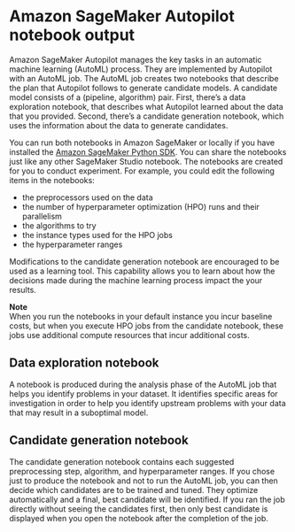 # Amazon SageMaker Autopilot notebook output<a name="autopilot-automate-model-development-notebook-output"></a>

Amazon SageMaker Autopilot manages the key tasks in an automatic machine learning \(AutoML\) process\. They are implemented by Autopilot with an AutoML job\. The AutoML job creates two notebooks that describe the plan that Autopilot follows to generate candidate models\. A candidate model consists of a \(pipeline, algorithm\) pair\. First, there’s a data exploration notebook, that describes what Autopilot learned about the data that you provided\. Second, there’s a candidate generation notebook, which uses the information about the data to generate candidates\. 

You can run both notebooks in Amazon SageMaker or locally if you have installed the [Amazon SageMaker Python SDK](https://sagemaker.readthedocs.io)\. You can share the notebooks just like any other SageMaker Studio notebook\. The notebooks are created for you to conduct experiment\. For example, you could edit the following items in the notebooks:
+ the preprocessors used on the data 
+ the number of hyperparameter optimization \(HPO\) runs and their parallelism
+ the algorithms to try
+ the instance types used for the HPO jobs
+ the hyperparameter ranges

Modifications to the candidate generation notebook are encouraged to be used as a learning tool\. This capability allows you to learn about how the decisions made during the machine learning process impact the your results\. 

**Note**  
When you run the notebooks in your default instance you incur baseline costs, but when you execute HPO jobs from the candidate notebook, these jobs use additional compute resources that incur additional costs\. 

## Data exploration notebook<a name="data-exploration-notebook"></a>

A notebook is produced during the analysis phase of the AutoML job that helps you identify problems in your dataset\. It identifies specific areas for investigation in order to help you identify upstream problems with your data that may result in a suboptimal model\. 

## Candidate generation notebook<a name="candidate-generation-notebook"></a>

The candidate generation notebook contains each suggested preprocessing step, algorithm, and hyperparameter ranges\. If you chose just to produce the notebook and not to run the AutoML job, you can then decide which candidates are to be trained and tuned\. They optimize automatically and a final, best candidate will be identified\. If you ran the job directly without seeing the candidates first, then only best candidate is displayed when you open the notebook after the completion of the job\.